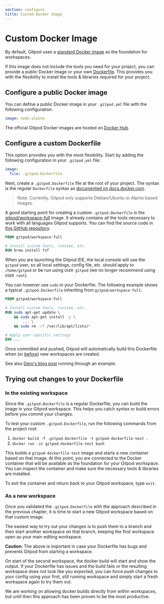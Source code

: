 ```yaml
---
section: configure
title: Custom Docker Image
---
```


<script context="module">
  export const prerender = true;
</script>

# Custom Docker Image

By default, Gitpod uses a [standard Docker image](https://github.com/gitpod-io/workspace-images/blob/master/full/Dockerfile) as the foundation for workspaces.

If this image does not include the tools you need for your project, you can provide a public Docker image or your own [Dockerfile](#using-a-dockerfile). This provides you with the flexibility to install the tools & libraries required for your project.

## Configure a public Docker image

You can define a public Docker image in your `.gitpod.yml` file with the following configuration:

```yaml
image: node:alpine
```

The official Gitpod Docker images are hosted on <a href="https://hub.docker.com/u/gitpod/" target="_blank">Docker Hub</a>.

## Configure a custom Dockerfile

This option provides you with the most flexibility. Start by adding the following configuration in your `.gitpod.yml` file:

```yaml
image:
  file: .gitpod.Dockerfile
```

Next, create a `.gitpod.Dockerfile` file at the root of your project. The syntax is the regular `Dockerfile` syntax as <a href="https://docs.docker.com/engine/reference/builder/" target="_blank">documented on docs.docker.com</a>.

> Note: Currently, Gitpod only supports Debian/Ubuntu or Alpine based images.

A good starting point for creating a custom `.gitpod.Dockerfile` is the
<a href="https://hub.docker.com/r/gitpod/workspace-full/" target="_blank">gitpod/workspace-full</a> image. It already contains all the tools necessary to work with all languages Gitpod supports.
You can find the source code in <a href="https://github.com/gitpod-io/workspace-images/" target="_blank">this GitHub repository</a>.

```Dockerfile
FROM gitpod/workspace-full

# Install custom tools, runtime, etc.
RUN brew install fzf
```

When you are launching the Gitpod IDE, the local console will use the `gitpod` user, so all local settings, config file, etc. should apply to `/home/gitpod` or be run using `USER gitpod` (we no longer recommend using `USER root`).

You can however use `sudo` in your Dockerfile. The following example shows a typical `.gitpod.Dockerfile` inheriting from `gitpod/workspace-full`:

```Dockerfile
FROM gitpod/workspace-full

# Install custom tools, runtime, etc.
RUN sudo apt-get update \
    && sudo apt-get install -y \
        ... \
    && sudo rm -rf /var/lib/apt/lists/*

# Apply user-specific settings
ENV ...
```

Once committed and pushed, Gitpod will automatically build this Dockerfile when (or [before](/docs/beta/configure/prebuilds)) new workspaces are created.

See also [Gero's blog post](/blog/docker-in-gitpod) running through an example.

## Trying out changes to your Dockerfile

### In the existing workspace

Since the `.gitpod.Dockerfile` is a regular Dockerfile, you can build the image in your Gitpod workspace. This helps you catch syntax or build errors before you commit your changes.

To test your custom `.gitpod.Dockerfile`, run the following commands from the project root:

1. `docker build -f .gitpod.Dockerfile -t gitpod-dockerfile-test .`
1. `docker run -it gitpod-dockerfile-test bash`

This builds a `gitpod-dockerfile-test` image and starts a new container based on that image. At this point, you are connected to the Docker container that will be available as the foundation for your Gitpod workspace. You can inspect the container and make sure the necessary tools & libraries are installed.

To exit the container and return back to your Gitpod workspace, type `exit`.

### As a new workspace

Once you validated the `.gitpod.Dockerfile` with the approach described in the previous chapter, it is time to start a new Gitpod workspace based on that custom image.

The easiest way to try out your changes is to push them to a branch and then start another workspace on that branch, keeping the first workspace open as your main editing workspace.

**Caution**: The above is important in case your Dockerfile has bugs and prevents Gitpod from starting a workspace.

On start of the second workspace, the docker build will start and show the output. If your Dockerfile has issues and the build fails or the resulting workspace does not look like you expected, you can force push changes to your config using your first, still running workspace and simply start a fresh workspace again to try them out.

We are working on allowing docker builds directly from within workspaces, but until then this approach has been proven to be the most productive.
